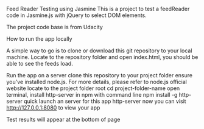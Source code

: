 Feed Reader Testing using Jasmine
This is a project to test a feedReader code in Jasmine.js with jQuery to select DOM elements.

The project code base is from Udacity

How to run the app locally

A simple way to go is to clone or download this git repository to your local machine. Locate to the repository folder and open index.html, you should be able to see the feeds load.

Run the app on a server
clone this repository to your project folder
ensure you've installed node.js. For more details, please refer to node.js official website
locate to the project folder root cd project-folder-name
open terminal, install http-server in npm with command line npm install -g http-server
quick launch an server for this app http-server
now you can visit http://127.0.0.1:8080 to view your app

Test results will appear at the bottom of page